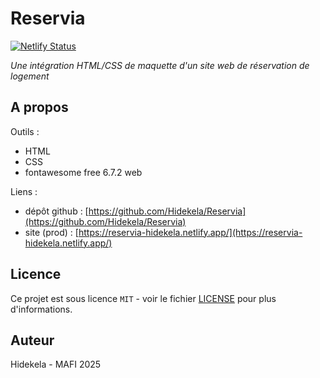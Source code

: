 # Reservia

[![Netlify Status](https://api.netlify.com/api/v1/badges/558c3a5c-87d6-498e-82ed-4c2327c2c87f/deploy-status?branch=prod_netlify)](https://app.netlify.com/sites/reservia-hidekela/deploys)

_Une intégration HTML/CSS de maquette d'un site web de réservation de logement_

## A propos

Outils :
 - HTML
 - CSS
 - fontawesome free 6.7.2 web

Liens :
 - dépôt github : [https://github.com/Hidekela/Reservia](https://github.com/Hidekela/Reservia)
 - site (prod) : [https://reservia-hidekela.netlify.app/](https://reservia-hidekela.netlify.app/)

## Licence

Ce projet est sous licence `MIT` - voir le fichier [LICENSE](LICENSE) pour plus d'informations.

## Auteur

Hidekela - MAFI 2025


